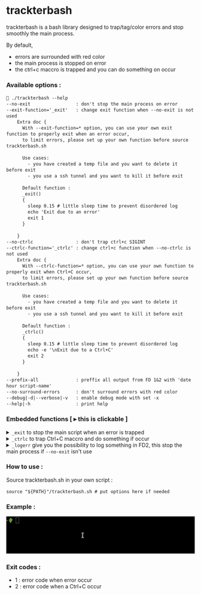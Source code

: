 # trackterbash
 

trackterbash is a bash library designed to trap/tag/color errors and stop smoothly the main process. 

By default,
  - errors are surrounded with red color
  - the main process is stopped on error
  - the ctrl+c maccro is trapped and you can do something on occur

### Available options :

```
🌵 ./trackterbash --help
--no-exit                 : don't stop the main process on error
--exit-function='_exit'   : change exit function when --no-exit is not used
    Extra doc {
      With --exit-function=* option, you can use your own exit function to properly exit when an error occur,
      to limit errors, please set up your own function before source trackterbash.sh 

      Use cases:
        - you have created a temp file and you want to delete it before exit
        - you use a ssh tunnel and you want to kill it before exit
      
      Default function :
      _exit()
      {
        sleep 0.15 # little sleep time to prevent disordered log
        echo 'Exit due to an error'
        exit 1
      }

    }
--no-ctrlc                : don't trap ctrl+c SIGINT
--ctrlc-function='_ctrlc' : change ctrl+c function when --no-ctrlc is not used
    Extra doc {
      With --ctrlc-function=* option, you can use your own function to properly exit when Ctrl+C occur,
      to limit errors, please set up your own function before source trackterbash.sh 

      Use cases:
        - you have created a temp file and you want to delete it before exit
        - you use a ssh tunnel and you want to kill it before exit
      
      Default function :
      _ctrlc()
      {
        sleep 0.15 # little sleep time to prevent disordered log
        echo -e '\nExit due to a Ctrl+C'
        exit 2
      }

    }
--prefix-all              : preffix all output from FD 1&2 with 'date hour script-name'
--no-surround-errors      : don't surround errors with red color
--debug|-d|--verbose|-v   : enable debug mode with set -x
--help|-h                 : print help
```

### Embedded functions [ ▸ this is clickable ]

<details>
<summary><code>_exit</code> to stop the main script when an error is trapped</summary>

```
_exit()
{
  sleep 0.15 # little sleep time to prevent disordered log
  echo 'Exit due to an error'
  exit 1
}
```

</details>

<details>
<summary><code>_ctrlc</code> to trap Ctrl+C maccro and do something if occur</summary>

```
_ctrlc()
{
  sleep 0.15 # little sleep time to prevent disordered log
  echo -e '\nExit due to a Ctrl+C'
  exit 2
}
```

</details>


<details>
<summary><code>_logerr</code> give you the possibility to log something in FD2, this stop the main process if <code>--no-exit</code> isn't use</summary>

```
_logerr()
{
  echo "${@}" >&2
  sleep 0.15 # little sleep time to prevent disordered log
  return 1 # log and return 1 for exit with trap
}
```

</details>

### How to use :

Source trackterbash.sh in your own script :

```
source "${PATH}"/trackterbash.sh # put options here if needed
```

### Example : 

![howtouse.gif](.gif/howtouse.gif)

### Exit codes :

- 1 : error code when error occur
- 2 : error code when a Ctrl+C occur
